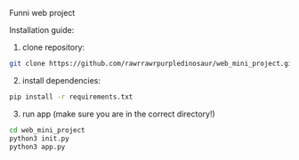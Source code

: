 Funni web project

Installation guide: 

1. clone repository: 
```bash
git clone https://github.com/rawrrawrpurpledinosaur/web_mini_project.git
```
2. install dependencies: 
```bash
pip install -r requirements.txt
```
3. run app (make sure you are in the correct directory!) 
```bash
cd web_mini_project
python3 init.py
python3 app.py
```
